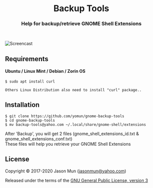 <h1 align="center">Backup Tools</h1>
<h3 align="center">Help for backup/retrieve GNOME Shell Extensions</h3>
<br>

![Screencast](https://extensions.gnome.org/extension-data/screenshots/screenshot_1312.png)

## Requirements
#### Ubuntu / Linux Mint / Debian / Zorin OS
```
$ sudo apt install curl

Others Linux Distribution also need to install "curl" package..
```
## Installation
```
$ git clone https://github.com/yomun/gnome-backup-tools
$ cd gnome-backup-tools
$ mv backup-tools@yahoo.com ~/.local/share/gnome-shell/extensions
```
After 'Backup', you will get 2 files (gnome_shell_extensions_id.txt & gnome_shell_extensions_conf.txt)<br>
These files will help you retrieve your GNOME Shell Extensions

## License

Copyright &copy; 2017-2020 Jason Mun (<jasonmun@yahoo.com>)

Released under the terms of the [GNU General Public License, version 3](https://gnu.org/licenses/gpl.html)
